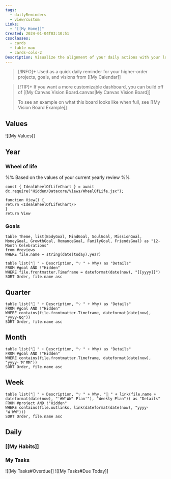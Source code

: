 ```yaml
---
tags:
  - dailyReminders
  - view/custom
Links:
  - "[[My Home]]"
Created: 2024-01-04T03:10:51
cssclasses:
  - cards
  - table-max
  - cards-cols-2
Description: Visualize the alignment of your daily actions with your long-term goals
---
```


> [!INFO]+
> Used as a quick daily reminder for your higher-order projects, goals, and visions from [[My Calendar]]

> [!TIP]+
> If you want a more customizable dashboard, you can build off of [[My Canvas Vision Board.canvas|My Canvas Vision Board]]
> 
> To see an example on what this board looks like when full, see [[My Vision Board Example]]

## Values
![[My Values]]
## Year
### Wheel of life
%% Based on the values of your current yearly review %%
````datacorejsx
const { IdealWheelOfLifeChart } = await dc.require("Hidden/Datacore/Views/WheelOfLife.jsx");

function View() {
return <IdealWheelOfLifeChart/>
}
return View
````
### Goals

```dataview
table Theme, list(BodyGoal, MindGoal, SoulGoal, MissionGoal, MoneyGoal, GrowthGoal, RomanceGoal, FamilyGoal, FriendsGoal) as "12-Month Celebrations"
from #reviews
WHERE file.name = string(date(today).year)
```
```dataview
table list("🎯 " + Description, "💡 " + Why) as "Details"
FROM #goal AND !"Hidden"
WHERE file.frontmatter.Timeframe = dateformat(date(now), "[[yyyy]]")
SORT Order, file.name asc
```
## Quarter
```dataview
table list("🎯 " + Description, "💡 " + Why) as "Details"
FROM #goal AND !"Hidden"
WHERE contains(file.frontmatter.Timeframe, dateformat(date(now), "yyyy-Qq"))
SORT Order, file.name asc
```
## Month
```dataview
table list("🎯 " + Description, "💡 " + Why) as "Details"
FROM #goal AND !"Hidden"
WHERE contains(file.frontmatter.Timeframe, dateformat(date(now), "yyyy-'M'MM"))
SORT Order, file.name asc
```
## Week
```dataview
table list("🎯 " + Description, "💡 " + Why, "🚩 " + link(file.name + dateformat(date(now), "'#W'WW' Plan'"), "Weekly Plan")) as "Details"
FROM #project AND !"Hidden"
WHERE contains(file.outlinks, link(dateformat(date(now), "yyyy-'W'WW")))
SORT Order, file.name asc
```
## Daily
### [[My Habits]]
### My Tasks
![[My Tasks#Overdue]]
![[My Tasks#Due Today]]
